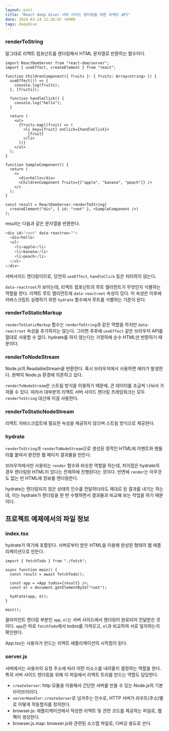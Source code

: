 ```yaml
---
layout: post
title: "React deep dive) 서버 사이드 렌더링을 위한 리액트 API"
date: 2024-03-24 12:28:07 +0900
tags: deepdive
---
```


### renderToString

말그대로 리액트 컴포넌트를 렌더링해서 HTML 문자열로 반환하는 함수이다.

```tsx
import ReactDomServer from "react-dom/server";
import { useEffect, createElement } from "react";

function ChildrenComponent({ fruits }: { fruits: Array<string> }) {
  useEffect(() => {
    console.log(fruits);
  }, [fruits]);

  function handleClick() {
    console.log("hello");
  }

  return (
    <ul>
      {fruits.map((fruit) => (
        <li key={fruit} onClick={handleClick}>
          {fruit}
        </li>
      ))}
    </ul>
  );
}

function SampleComponent() {
  return (
    <>
      <div>hello</div>
      <ChildrenComponent fruits={["apple", "banana", "peach"]} />
    </>
  );
}

const result = ReactDomServer.renderToString(
  createElement("div", { id: "root" }, <SampleComponent />)
);
```

result는 다음과 같은 문자열을 반환한다.

```js
<div id="root" data-reactroo="">
  <div>hello>
  <ul>
    <li>apple</li>
    <li>banana</li>
    <li>peach</li>
  </ul>
</div>
```

서버사이드 렌더링이므로, 당연히 `useEffect`, `handleClick` 등은 처리하지 않는다.

`data-reactroot`가 보이는데, 리액트 컴포넌트의 루트 엘리먼트가 무엇인지 식별하는 역할을 한다. 리액트 루트 엘리먼트에 `data-reactroot` 속성이 있다. 이 속성은 이후에 자바스크립트 실행하기 위한 `hydrate` 함수에서 루트를 식별하는 기준이 된다.

### renderToStaticMarkup

`renderToStaticMarkup` 함수는 `renderToString`과 같은 역할을 하지만 `data-reactroot` 속성을 추가하지는 않는다. 그러면 추후에 `useEffect` 같은 브라우저 API를 절대로 사용할 수 없다. hydrate를 하지 않는다는 가정하에 순수 HTML만 반환하기 때문이다.

### renderToNodeStream

Node.js의 ReadableStream을 반환한다. 혹시 브라우저에서 사용하면 에러가 발생한다. 완벽히 Node.js 환경에 의존하고 있다.

`renderToNodeStream`은 스트림 방식을 이용하기 때문에, 큰 데이터를 조금씩 나눠서 가져올 수 있다. 따라서 대부분의 리액트 서버 사이드 렌더링 프레임워크는 모두 `renderToString` 대신에 이걸 사용한다.

### renderToStaticNodeStream

리액트 자바스크립트에 필요한 속성을 제공하지 않으며 스트림 방식으로 제공한다.

### hydrate

`renderToString`과 `renderToNodeStream`으로 생성된 정적인 HTML에 이벤트와 핸들러를 붙여서 완전한 웹 페이지 결과물을 만든다.

브라우저에서만 사용되는 `render` 함수와 비슷한 역할을 하는데, 차이점은 hydrate의 경우 렌더링된 HTML이 있다는 전제하에 진행된다는 것이다. 반면에 `render`는 아무것도 없는 빈 HTML에 정보를 렌더링한다.

hydrate는 렌더링되지 않은 상태의 인수를 전달하더라도 제대로 된 결과를 내기는 하는데, 이는 hydrate가 렌더링을 한 번 수행하면서 결과물과 비교해 보는 작업을 하기 때문이다.

## 프로젝트 예제에서의 파일 정보

### index.tsx

hydrate가 여기에 포함된다. 서버로부터 받은 HTML을 이용해 완성된 형태의 웹 애플리케이션으로 만든다.

```tsx
import { fetchTodo } from "./fetch";

async function main() {
  const result = await fetchTodo();

  const app = <App todos={result} />;
  const el = document.getElementById("root");

  hydrate(app, el);
}

main();
```

클라이언트 렌더링 부분인 `app`, `el`는 서버 사이드에서 렌더링이 완료되어 전달받은 것이다.
`app`은 따로 `fetchTodo`에서 todos를 가져오고, `el`과 비교하여 서로 일치하는지 확인한다.

App.tsx는 사용자가 만드는 리액트 애플리케이션의 시작점이 된다.

### server.js

서버에서는 사용자의 요청 주소에 따라 어떤 리소스를 내려줄지 결정하는 역할을 한다. 특히 서버 사이드 렌더링을 위해 이 파일에서 리액트 트리를 만드는 역할도 담당한다.

- `createServer`: http 모듈을 이용해서 간단한 서버를 만들 수 있는 Node.js의 기본 라이브러리다.
- `serverHandler`: `createServer`로 넘겨주는 인수로, HTTP 서버가 라우트(주소)별로 어떻게 작동할지를 정의한다.
- browser.js: 애플리케이션에서 작성한 리액트 및 관련 코드를 제공하는 파일로, 웹팩이 생성한다.
- browser.js.map: browser.js와 관련된 소스맵 파일로, 디버깅 용도로 쓴다.
